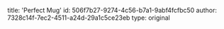 title: 'Perfect Mug'
id: 506f7b27-9274-4c56-b7a1-9abf4fcfbc50
author: 7328c14f-7ec2-4511-a24d-29a1c5ce23eb
type: original
